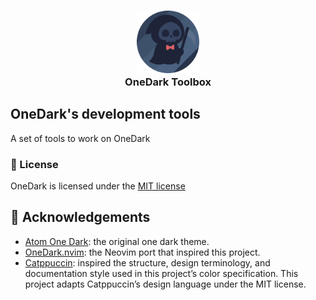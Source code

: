 <h3 align="center">
    <img src="https://raw.githubusercontent.com/onedarktheme/onedark/master/assets/logos/onedark-logo-1544x1544.png" width="100" alt="onedark logo"/></br>
    OneDark Toolbox 
</h3>

## OneDark's development tools

A set of tools to work on OneDark

### 📜 License

OneDark is licensed under the [MIT license](LICENSE)

## 🙏 Acknowledgements

- [Atom One Dark](https://github.com/atom/atom/tree/master/packages/one-dark-ui): the original one dark theme.
- [OneDark.nvim](https://github.com/navarasu/onedark.nvim): the Neovim port that inspired this project.
- [Catppuccin](https://github.com/catppuccin/catppuccin): inspired the structure, design terminology, and documentation style used in this project’s color specification. This project adapts Catppuccin’s design language under the MIT license.